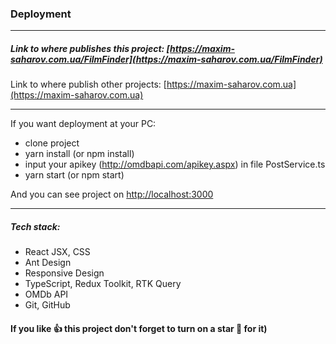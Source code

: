 
### Deployment

***

##### Link to where publishes this project: [https://maxim-saharov.com.ua/FilmFinder](https://maxim-saharov.com.ua/FilmFinder)

Link to where publish other projects: [https://maxim-saharov.com.ua](https://maxim-saharov.com.ua)

***

[//]: <> (
How To deploy React App on Shared Hosting
https://medium.com/@aforamitrai/how-to-deploy-react-app-on-shared-hosting-cpanel-d682b0342424#:~:text=In%20order%20to%20deploy%20react,need%20to%20build%20the%20app.&text=In%20your%20project%20directory%20it,account%20with%20your%20hosting%20address.&text=into%20your%20
"homepage": "https://maxim-saharov.com.ua/FilmFinder",
npm run build  // yarn build
.htaccess также добавить на фттр в папку проекта
как что то добавить в маркдаун
https://habr.com/ru/post/649363/
)


If you want deployment at your PC:

* clone project
* yarn install (or npm install)
* input your apikey (http://omdbapi.com/apikey.aspx) in file PostService.ts
* yarn start (or npm start)

And you can see project on [http://localhost:3000](http://localhost:3000 )

***

##### Tech stack:

* React JSX, CSS
* Ant Design
* Responsive Design
* TypeScript, Redux Toolkit, RTK Query
* OMDb API 
* Git, GitHub

#### If you like 👍 this project don't forget to turn on a star 💛 for it)


